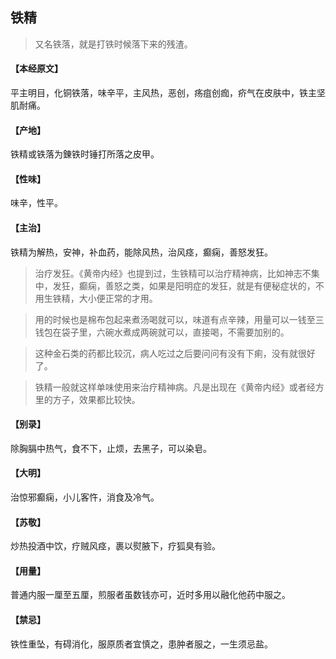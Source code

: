 ## 铁精

> 又名铁落，就是打铁时候落下来的残渣。

#### 【本经原文】
平主明目，化铜铁落，味辛平，主风热，恶创，疡疽创痂，疥气在皮肤中，铁主坚肌耐痛。
#### 【产地】
铁精或铁落为錬铁时锤打所落之皮甲。
#### 【性味】
味辛，性平。
#### 【主治】
铁精为解热，安神，补血药，能除风热，治风痉，癫痫，善怒发狂。

> 治疗发狂。《黄帝内经》也提到过，生铁精可以治疗精神病，比如神志不集中，发狂，癫痫，善怒之类，如果是阳明症的发狂，就是有便秘症状的，不用生铁精，大小便正常的才用。

> 用的时候也是棉布包起来煮汤喝就可以，味道有点辛辣，用量可以一钱至三钱包在袋子里，六碗水煮成两碗就可以，直接喝，不需要加别的。

> 这种金石类的药都比较沉，病人吃过之后要问问有没有下痢，没有就很好了。

> 铁精一般就这样单味使用来治疗精神病。凡是出现在《黄帝内经》或者经方里的方子，效果都比较快。

#### 【别录】
除胸膈中热气，食不下，止烦，去黑子，可以染皂。
#### 【大明】
治惊邪癫痫，小儿客忤，消食及冷气。
#### 【苏敬】
炒热投酒中饮，疗贼风痉，裹以熨腋下，疗狐臭有验。
#### 【用量】
普通内服一厘至五厘，煎服者虽数钱亦可，近时多用以融化他药中服之。
#### 【禁忌】
铁性重坠，有碍消化，服原质者宜慎之，患肿者服之，一生须忌盐。